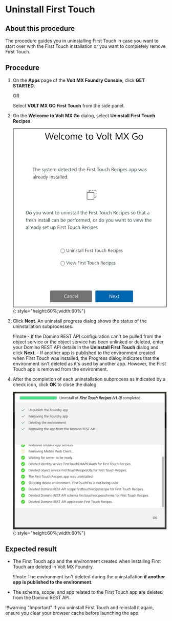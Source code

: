 # Uninstall First Touch

## About this procedure

The procedure guides you in uninstalling First Touch in case you want to start over with the First Touch installation or you want to completely remove First Touch.

## Procedure

1. On the **Apps** page of the **Volt MX Foundry Console**, click **GET STARTED**.  

    OR

    Select **VOLT MX GO First Touch** from the side panel. 

2. On the **Welcome to Volt MX Go** dialog, select **Uninstall First Touch Recipes**.

    ![Welcome to Volt MX Go](../assets/images/getstarteddialog.png){: style="height:60%;width:60%"}

3. Click **Next**. An uninstall progress dialog shows the status of the uninstallation subprocesses. 

    !!!note 
        -  If the Domino REST API configuration can't be pulled from the object service or the object service has been unlinked or deleted, enter your Domino REST API details in the **Uninstall First Touch** dialog and click **Next**. 
        -  If another app is published to the environment created when First Touch was installed, the Progress dialog indicates that the environment isn't deleted as it's used by another app. However, the First Touch app is removed from the environment. 


4.	After the completion of each uninstallation subprocess as indicated by a check icon, click **OK** to close the dialog. 

    ![First Touch uninstall dialog](../assets/images/ftuninstall.png){: style="height:60%;width:60%"}

## Expected result

- The First Touch app and the environment created when installing First Touch are deleted in Volt MX Foundry.

    !!!note
        The environment isn't deleted during the uninstallation **if another app is published to the environment**.

- The schema, scope, and app related to the First Touch app are deleted from the Domino REST API.

!!!warning "Important"
    If you uninstall First Touch and reinstall it again, ensure you clear your browser cache before launching the app.
